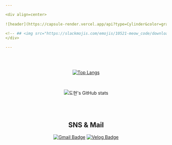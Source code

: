 ```yaml
---

<div align=center>
  
![header](https://capsule-render.vercel.app/api?type=Cylinder&color=gradient&customColorList=0,2,2,5,30&height=200&section=header&text=도현%20's%20Github!&fontSize=60&animation=blink)

<!-- ## <img src="https://slackmojis.com/emojis/10521-meow_code/download" width="30"/> Hello World !  -->
</div>

---
```


</br>
</br>
<div align=center>
 
[![Top Langs](https://github-readme-stats.vercel.app/api/top-langs/?username=teddy-woo&hide=htmltheme=darcula)](https://github.com/anuraghazra/github-readme-stats)

  
  </br>

![도현's GitHub stats](https://github-readme-stats.vercel.app/api?username=teddy-woo&show_icons=true&theme=dracula)



</div>

</br>
</br>

<div align=center>
  
  ## SNS & Mail



[![Gmail Badge](https://img.shields.io/badge/-Gmail-d14836?style=flat-square&logo=Gmail&logoColor=white&link=mailto:dnehgus6975@gmail.com)](mailto:mase306.devops@gmail.com)
[![Velog Badge](https://img.shields.io/badge/-Velog-20C997?style=flat-square&logo=Velog&logoColor=white&link=https://velog.io/@dnehgus6975/)](https://velog.io/@dnehgus6975/)

</div>




<!-- [![Readme Card](https://github-readme-stats.vercel.app/api/pin/?username=devops-04-DoHyeon&repo=github-readme-stats)](https://github.com/devops-04-DoHyeon/github-readme-stats) -->




